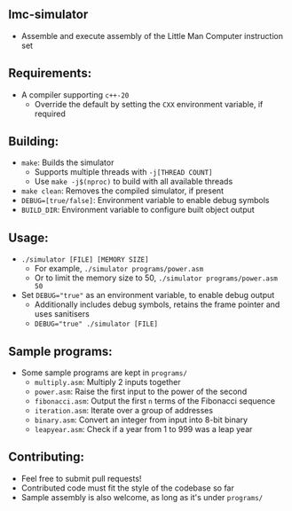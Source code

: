## lmc-simulator
  - Assemble and execute assembly of the Little Man Computer instruction set

## Requirements:
  - A compiler supporting `c++-20`
    - Override the default by setting the `CXX` environment variable, if required

## Building:
  - `make`: Builds the simulator
    - Supports multiple threads with `-j[THREAD COUNT]`
    - Use `make -j$(nproc)` to build with all available threads
  - `make clean`: Removes the compiled simulator, if present
  - `DEBUG=[true/false]`: Environment variable to enable debug symbols
  - `BUILD_DIR`: Environment variable to configure built object output

## Usage:
  - `./simulator [FILE] [MEMORY SIZE]`
    - For example, `./simulator programs/power.asm`
    - Or to limit the memory size to 50, `./simulator programs/power.asm 50`
  - Set `DEBUG="true"` as an environment variable, to enable debug output
    - Additionally includes debug symbols, retains the frame pointer and uses sanitisers
    - `DEBUG="true" ./simulator [FILE]`

## Sample programs:
  - Some sample programs are kept in `programs/`
    - `multiply.asm`: Multiply 2 inputs together
    - `power.asm`: Raise the first input to the power of the second
    - `fibonacci.asm`: Output the first `n` terms of the Fibonacci sequence
    - `iteration.asm`: Iterate over a group of addresses
    - `binary.asm`: Convert an integer from input into 8-bit binary
    - `leapyear.asm`: Check if a year from 1 to 999 was a leap year

## Contributing:
  - Feel free to submit pull requests!
  - Contributed code must fit the style of the codebase so far
  - Sample assembly is also welcome, as long as it's under `programs/`

